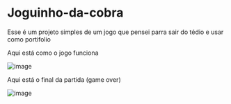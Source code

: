 # Joguinho-da-cobra

Esse é um projeto simples de um jogo que pensei parra sair do tédio e usar como portifolio 



Aqui está como o jogo funciona


![image](https://github.com/JonathanArlley/Joguinho-da-cobra/assets/80548593/271282d8-1237-48f2-81e4-41fbb40434f2)


Aqui está o final da partida (game over)



 ![image](https://github.com/JonathanArlley/Joguinho-da-cobra/assets/80548593/11a6c345-12e0-41bb-9a13-0c335b833cb5)
